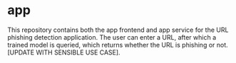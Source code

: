 # app
This repository contains both the app frontend and app service for the URL phishing detection application. The user can enter a URL, after which a trained model is queried, which returns whether the URL is phishing or not. [UPDATE WITH SENSIBLE USE CASE].

